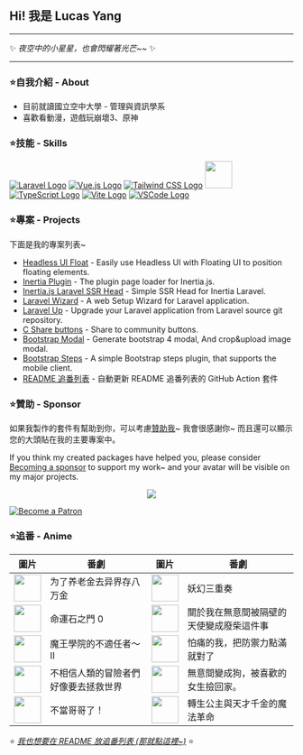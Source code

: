 ## Hi! 我是 Lucas Yang

---

✨ *夜空中的小星星，也會閃耀著光芒~~* ✨

---

### ⭐自我介紹 - About

* 目前就讀國立空中大學 - 管理與資訊學系
* 喜歡看動漫，遊戲玩崩壞3、原神

### ⭐技能 - Skills

[![Laravel Logo](https://skillicons.dev/icons?i=laravel&theme=light)](https://laravel.com/)
[![Vue.js Logo](https://skillicons.dev/icons?i=vue&theme=light)](https://vuejs.org/)
[![Tailwind CSS Logo](https://skillicons.dev/icons?i=tailwind&theme=light)](https://tailwindcss.com/)
<a href="https://inertiajs.com/"><img src="https://lucas-yang.vercel.app/images/inertiajs-logo-rounded.svg" width="48" height="48"></a>
[![TypeScript Logo](https://skillicons.dev/icons?i=ts)](https://www.typescriptlang.org/)
[![Vite Logo](https://skillicons.dev/icons?i=vite&theme=light)](https://vitejs.dev/)
[![VSCode Logo](https://skillicons.dev/icons?i=vscode&theme=light)](https://code.visualstudio.com/)

### ⭐專案 - Projects

下面是我的專案列表~

* [Headless UI Float](https://github.com/ycs77/headlessui-float) - Easily use Headless UI with Floating UI to position floating elements.
* [Inertia Plugin](https://github.com/ycs77/inertia-plugin) - The plugin page loader for Inertia.js.
* [Inertia.js Laravel SSR Head](https://github.com/ycs77/inertia-laravel-ssr-head) - Simple SSR Head for Inertia Laravel.
* [Laravel Wizard](https://github.com/ycs77/laravel-wizard) - A web Setup Wizard for Laravel application.
* [Laravel Up](https://laravel-up.vercel.app/) - Upgrade your Laravel application from Laravel source git repository.
* [C Share buttons](https://github.com/ycs77/jquery-plugin-c-share) - Share to community buttons.
* [Bootstrap Modal](https://github.com/ycs77/jquery-plugin-bsModal) - Generate bootstrap 4 modal, And crop&upload image modal.
* [Bootstrap Steps](https://github.com/ycs77/bootstrap-steps) - A simple Bootstrap steps plugin, that supports the mobile client.
* [README 追番列表](https://github.com/ycs77/readme-anime-list) - 自動更新 README 追番列表的 GitHub Action 套件

### ⭐贊助 - Sponsor

如果我製作的套件有幫助到你，可以考慮[贊助我](https://www.patreon.com/ycs77)~ 我會很感謝你~ 而且還可以顯示您的大頭貼在我的主要專案中。

If you think my created packages have helped you, please consider [Becoming a sponsor](https://www.patreon.com/ycs77) to support my work~ and your avatar will be visible on my major projects.

<p align="center">
  <a href="https://www.patreon.com/ycs77">
    <img src="https://cdn.jsdelivr.net/gh/ycs77/static/sponsors.svg"/>
  </a>
</p>

<a href="https://www.patreon.com/ycs77">
  <img src="https://c5.patreon.com/external/logo/become_a_patron_button.png" alt="Become a Patron" />
</a>

<br />

### ⭐追番 - Anime

| 圖片 | 番劇 | 圖片 | 番劇 |
| --- | --- | --- | --- |
| [<img src="https://lain.bgm.tv/r/100/pic/cover/l/76/d1/393217_yhCbh.jpg" width="48">](https://lain.bgm.tv/pic/cover/l/76/d1/393217_yhCbh.jpg) | 为了养老金去异界存八万金 | [<img src="https://lain.bgm.tv/r/100/pic/cover/l/f6/2b/363026_191za.jpg" width="48">](https://lain.bgm.tv/pic/cover/l/f6/2b/363026_191za.jpg) | 妖幻三重奏 |
| [<img src="https://lain.bgm.tv/r/100/pic/cover/l/f6/91/129807_9VAi4.jpg" width="48">](https://lain.bgm.tv/pic/cover/l/f6/91/129807_9VAi4.jpg) | 命運石之門 0 | [<img src="https://lain.bgm.tv/r/100/pic/cover/l/37/d1/364822_q6Tm5.jpg" width="48">](https://lain.bgm.tv/pic/cover/l/37/d1/364822_q6Tm5.jpg) | 關於我在無意間被隔壁的天使變成廢柴這件事 |
| [<img src="https://lain.bgm.tv/r/100/pic/cover/l/5e/85/330054_86gc8.jpg" width="48">](https://lain.bgm.tv/pic/cover/l/5e/85/330054_86gc8.jpg) | 魔王學院的不適任者～ Ⅱ | [<img src="https://lain.bgm.tv/r/100/pic/cover/l/a5/3c/302766_Vqzpu.jpg" width="48">](https://lain.bgm.tv/pic/cover/l/a5/3c/302766_Vqzpu.jpg) | 怕痛的我，把防禦力點滿就對了 |
| [<img src="https://lain.bgm.tv/r/100/pic/cover/l/be/9a/346425_J8iC6.jpg" width="48">](https://lain.bgm.tv/pic/cover/l/be/9a/346425_J8iC6.jpg) | 不相信人類的冒險者們好像要去拯救世界 | [<img src="https://lain.bgm.tv/r/100/pic/cover/l/83/d3/374319_JSG4d.jpg" width="48">](https://lain.bgm.tv/pic/cover/l/83/d3/374319_JSG4d.jpg) | 無意間變成狗，被喜歡的女生撿回家。 |
| [<img src="https://lain.bgm.tv/r/100/pic/cover/l/7e/ca/378862_PSRrl.jpg" width="48">](https://lain.bgm.tv/pic/cover/l/7e/ca/378862_PSRrl.jpg) | 不當哥哥了！ | [<img src="https://lain.bgm.tv/r/100/pic/cover/l/fd/3c/395714_5EeZx.jpg" width="48">](https://lain.bgm.tv/pic/cover/l/fd/3c/395714_5EeZx.jpg) | 轉生公主與天才千金的魔法革命 |

⭐ *[我也想要在 README 放追番列表 (那就點這裡~)](https://github.com/ycs77/readme-anime-list)* ⭐
